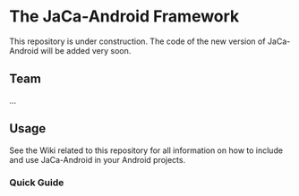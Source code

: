 # The JaCa-Android Framework

This repository is under construction. The code of the new version of JaCa-Android will be added very soon.

## Team

...

## Usage

See the Wiki related to this repository for all information on how to include and use JaCa-Android in your Android projects. 

### Quick Guide



